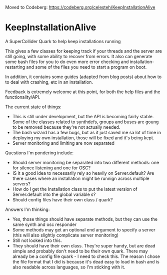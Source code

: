 Moved to Codeberg: https://codeberg.org/celesteh/KeepInstallationAlive

# KeepInstallationAlive
A SuperCollider Quark to help keep installations running

This gives a few classes for keeping track if your threads and the server are still going, with some ability to recover from errors.  It also can generate some bash files for you to do even more error checking and installation-restarting and some of the files you need to start a program on boot.

In addition, it contains some guides (adapted from blog posts) about how to to deal with crashing, etc in an installation.


Feedback is extremely welcome at this point, for both the help files and the functionality/API.

The current state of things:

* This is still under development, but the API is becoming fairly stable. Some of the classes related to synthdefs, groups and buses are goung to be removed because they're not actually needed.
* The bash wizard has a few bugs, but as it just saved me sa lot of time in deploying my own installation, those will be fixed and it's being kept.
* Server monitoring and limiting are now separated

Questions I'm pondering include:

* Should server monitoring be separated into two different methods: one for silence listening and one for OSC? 
* IS it a good idea to necessarily rely so heavily on Server.default? Are there cases where an installation might be runnign across multiple servers? 
* How do I get the Installation class to put the latest version of Server.default into the global variable s?
* Should config files have their own class / quark? 


Answers I'm thinking:
* Yes, those things should have separate methods, but they can use the same synth and osc responder
* Some methods may get an optional end argument to specify a server (this will also slightly complicate server monitoring)
* Still not looked into this.
* They should have their own class. They're super handy, but are dead simple and probably don't need to be their own quark. There may already be a config file quark - I need to check this.  The reason I chose the file format that I did is because it's dead easy to load in bash and is also readable across languages, so I'm sticking with it.
